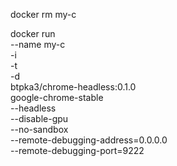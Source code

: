 
docker rm my-c

docker run \
    --name my-c \
    -i \
    -t \
    -d \
    btpka3/chrome-headless:0.1.0 \
    google-chrome-stable \
    --headless \
    --disable-gpu \
    --no-sandbox \
    --remote-debugging-address=0.0.0.0 \
    --remote-debugging-port=9222
